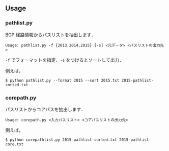 ## Usage
### pathlist.py

BGP 経路情報からパスリストを抽出します．

```
Usage: pathlist.py -f {2013,2014,2015} [-s] <元データ> <パスリストの出力先>
```

`-f` でフォーマットを指定．`-s` をつけるとソートして出力．

例えば，

```
$ python pathlist.py --format 2015 --sort 2015.txt 2015-pathlist-sorted.txt
```

### corepath.py

パスリストからコアパスを抽出します．

```
Usage: corepath.py <入力パスリスト> <コアパスリストの出力先>
```

例えば，

```
$ python corepathlist.py 2015-pathlist-sorted.txt 2015-pathlist-core.txt
```

